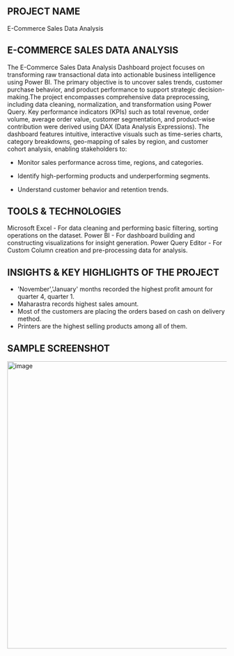 ## PROJECT NAME ##

E-Commerce Sales Data Analysis

## E-COMMERCE SALES DATA ANALYSIS ##

The E-Commerce Sales Data Analysis Dashboard project focuses on transforming raw transactional data into actionable business intelligence using Power BI. The primary objective is to uncover sales trends, customer 
purchase behavior, and product performance to support strategic decision-making.The project encompasses comprehensive data preprocessing, including data cleaning, normalization, and transformation using Power Query. Key performance indicators (KPIs) such as total revenue, order volume, average order value, customer segmentation, and product-wise contribution were derived using DAX (Data Analysis Expressions).
The dashboard features intuitive, interactive visuals such as time-series charts, category breakdowns, geo-mapping of sales by region, and customer cohort analysis, enabling stakeholders to:

- Monitor sales performance across time, regions, and categories.

- Identify high-performing products and underperforming segments.

- Understand customer behavior and retention trends.


## TOOLS & TECHNOLOGIES ##

Microsoft Excel - For data cleaning and performing basic filtering, sorting operations on the dataset.
Power BI - For dashboard building and constructing visualizations for insight generation.
Power Query Editor - For Custom Column creation and pre-processing data for analysis.


## INSIGHTS & KEY HIGHLIGHTS OF THE PROJECT ##

- 'November','January' months recorded the highest profit amount for quarter 4, quarter 1.
- Maharastra records highest sales amount.
- Most of the customers are placing the orders based on cash on delivery method.
- Printers are the highest selling products among all of them.


## SAMPLE SCREENSHOT ##

<img width="1167" height="658" alt="image" src="https://github.com/user-attachments/assets/6a62ebfc-53a3-48cf-b0d5-95cef5c9b2fe" />
